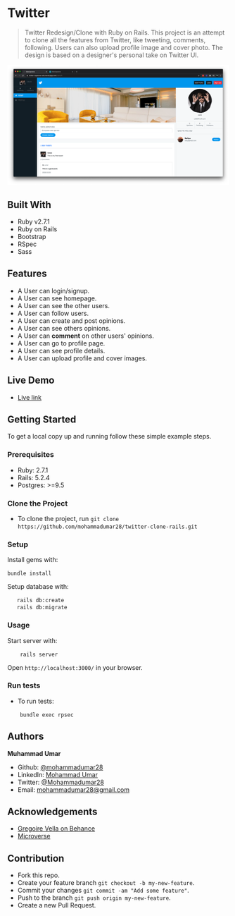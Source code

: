 # Twitter

> Twitter Redesign/Clone with Ruby on Rails. This project is an attempt to clone all the features from Twitter, like tweeting, comments, following. Users can also upload profile image and cover photo. The design is based on a designer's personal take on Twitter UI.

![screeshot](./public/screenshot.png)

## Built With

- Ruby v2.7.1
- Ruby on Rails
- Bootstrap
- RSpec
- Sass

## Features

* A User can login/signup.
* A User can see homepage.
* A User can see the other users.
* A User can follow users.
* A User can create and post opinions.
* A User can see others opinions.
* A User can **comment** on other users' opinions.
* A User can go to profile page.
* A User can see profile details.
* A User can upload profile and cover images.

## Live Demo

- [Live link](https://twitter-capstone-rails.herokuapp.com/)

## Getting Started

To get a local copy up and running follow these simple example steps.

### Prerequisites

- Ruby: 2.7.1
- Rails: 5.2.4
- Postgres: >=9.5

### Clone the Project

* To clone the project, run `git clone https://github.com/mohammadumar28/twitter-clone-rails.git`

### Setup

Install gems with:

```
bundle install
```

Setup database with:

```
   rails db:create
   rails db:migrate
```

### Usage

Start server with:

```
    rails server
```

Open `http://localhost:3000/` in your browser.

### Run tests

* To run tests:

```
    bundle exec rpsec
```

## Authors

**Muhammad Umar**
- Github: [@mohammadumar28](https://github.com/mohammadumar28)
- LinkedIn: [Mohammad Umar](https://www.linkedin.com/in/mohammadumar28/)
- Twitter: [@Mohammadumar28](https://twitter.com/Mohammadumar28)
- Email: [mohammadumar28@gmail.com](mailto:mohammadumar28@gmail.com)

## Acknowledgements

* [Gregoire Vella on Behance](https://www.behance.net/gallery/14286087/Twitter-Redesign-of-UI-details)
* [Microverse](https://microverse.org)

## Contribution

* Fork this repo.
* Create your feature branch `git checkout -b my-new-feature`.
* Commit your changes `git commit -am "Add some feature"`.
* Push to the branch `git push origin my-new-feature`.
* Create a new Pull Request.
